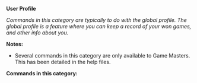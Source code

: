 **User Profile**

*Commands in this category are typically to do with the global profile. The global profile is a feature where you can keep a record of your won games, and other info about you.*

**Notes:**
  - Several commands in this category are only available to Game Masters. This has been detailed in the help files.

**Commands in this category:**
